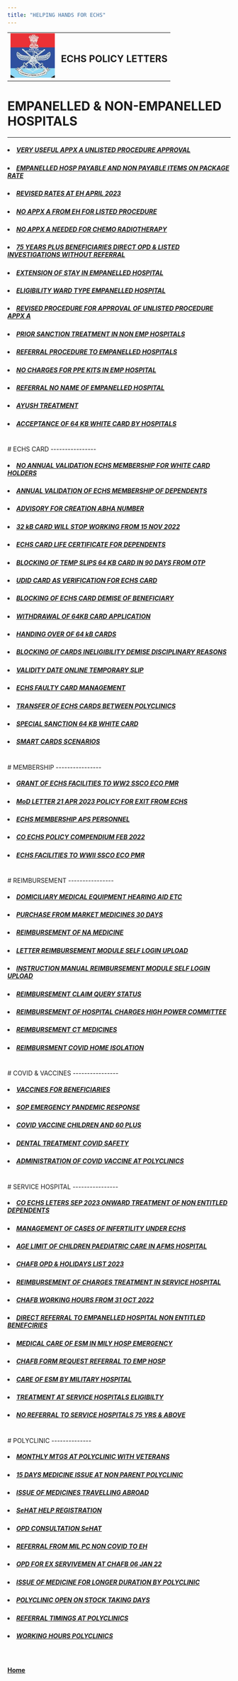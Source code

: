 ```yaml
---
title: "HELPING HANDS FOR ECHS"
---
```

<table>
  <tr><td><img src="https://github.com/echscoregroup/images/blob/main/Screenshot%202021-05-31%20092723.jpg?raw=true" width="100" height="100"></td>
    <td><h2>ECHS POLICY LETTERS</h2></td></tr>
 </table>

#	EMPANELLED & NON-EMPANELLED HOSPITALS 
---------------- 

<h5><li><a href="https://github.com/echscoregroup/Helping-Hands-For-ECHS/raw/main/POLICIES/VERY%20USEFUL%20APPX%20A%20UNLISTED%20PROCEDURE%20APPROVAL.pdf">VERY USEFUL APPX A UNLISTED PROCEDURE APPROVAL</a></li></h5>
<h5><li><a href="https://github.com/echscoregroup/Helping-Hands-For-ECHS/raw/main/POLICIES/EMPANELLED%20HOSP%20PAYABLE%20AND%20NON%20PAYABLE%20ITEMS%20ON%20PACKAGE%20RATE.pdf">EMPANELLED HOSP PAYABLE AND NON PAYABLE ITEMS ON PACKAGE RATE</a></li></h5>
<h5><li><a href="https://github.com/echscoregroup/Helping-Hands-For-ECHS/raw/main/POLICIES/REVISED%20RATES%20AT%20EH%20APRIL%202023.pdf">REVISED RATES AT EH APRIL 2023</a></li></h5>
<h5><li><a href="https://github.com/echscoregroup/Helping-Hands-For-ECHS/raw/main/POLICIES/NO%20APPX%20A%20FROM%20EH%20FOR%20LISTED%20PROCEDURE.pdf">NO APPX A FROM EH FOR LISTED PROCEDURE</a></li></h5>
<h5><li><a href="https://github.com/echscoregroup/Helping-Hands-For-ECHS/raw/main/POLICIES/NO%20APPX%20A%20NEEDED%20FOR%20CHEMO%20RADIOTHERAPY.pdf">NO APPX A NEEDED FOR CHEMO RADIOTHERAPY</a></li></h5>
<h5><li><a href="https://github.com/echscoregroup/Helping-Hands-For-ECHS/raw/main/POLICIES/75%20YEARS%20PLUS%20BENEFICIARIES%20DIRECT%20OPD%20&%20LISTED%20INVESTIGATIONS%20%20WITHOUT%20REFERRAL%20.pdf">75 YEARS PLUS BENEFICIARIES DIRECT OPD & LISTED INVESTIGATIONS  WITHOUT REFERRAL</a></li></h5>
<h5><li><a href="https://github.com/echscoregroup/Helping-Hands-For-ECHS/raw/main/POLICIES/EXTENSION%20OF%20STAY%20IN%20EMPANELLED%20HOSPITAL.pdf">EXTENSION OF STAY IN EMPANELLED HOSPITAL</a></li></h5>
<h5><li><a href="https://github.com/echscoregroup/Helping-Hands-For-ECHS/raw/main/POLICIES/ELIGIBILITY%20WARD%20TYPE%20EMPANELLED%20HOSPITAL.pdf">ELIGIBILITY WARD TYPE EMPANELLED HOSPITAL</a></li></h5>
<h5><li><a href="https://github.com/echscoregroup/Helping-Hands-For-ECHS/raw/main/POLICIES/REVISED%20PROCEDURE%20FOR%20APPROVAL%20OF%20UNLISTED%20PROCEDURE%20APPX%20A.pdf">REVISED PROCEDURE FOR APPROVAL OF UNLISTED PROCEDURE APPX A</a></li></h5>
<h5><li><a href="https://github.com/echscoregroup/Helping-Hands-For-ECHS/raw/main/POLICIES/PRIOR%20SANCTION%20TREATMENT%20IN%20NON%20EMP%20HOSPITALS.pdf">PRIOR SANCTION TREATMENT IN NON EMP HOSPITALS</a></li></h5>
<h5><li><a href="https://github.com/echscoregroup/Helping-Hands-For-ECHS/raw/main/POLICIES/REFERRAL%20PROCEDURE%20TO%20EMPANELLED%20HOSPITALS.pdf">REFERRAL PROCEDURE TO EMPANELLED HOSPITALS</a></li></h5>
<h5><li><a href="https://github.com/echscoregroup/Helping-Hands-For-ECHS/raw/main/POLICIES/NO%20CHARGES%20FOR%20PPE%20KITS%20IN%20EMP%20HOSPITAL.pdf">NO CHARGES FOR PPE KITS IN EMP HOSPITAL</a></li></h5>
<h5><li><a href="https://github.com/echscoregroup/Helping-Hands-For-ECHS/raw/main/POLICIES/REFERRAL%20NO%20NAME%20OF%20EMPANELLED%20HOSPITAL.pdf">REFERRAL NO NAME OF EMPANELLED HOSPITAL</a></li></h5>
<h5><li><a href="https://github.com/echscoregroup/Helping-Hands-For-ECHS/raw/main/POLICIES/AYUSH%20TREATMENT.pdf">AYUSH TREATMENT</a></li></h5>
<h5><li><a href="https://github.com/echscoregroup/Helping-Hands-For-ECHS/raw/main/POLICIES/ACCEPTANCE%20OF%2064%20KB%20WHITE%20CARD%20BY%20HOSPITALS.pdf">ACCEPTANCE OF 64 KB WHITE CARD BY HOSPITALS</a></li></h5>

<br>
#	ECHS CARD 
----------------
<h5><li><a href="https://github.com/echscoregroup/Helping-Hands-For-ECHS/raw/main/POLICIES/NO%20ANNUAL%20VALIDATION%20ECHS%20MEMBERSHIP%20FOR%20WHITE%20CARD%20HOLDERS.pdf">NO ANNUAL VALIDATION ECHS MEMBERSHIP FOR WHITE CARD HOLDERS</A></li></h5>
<h5><li><a href="https://github.com/echscoregroup/Helping-Hands-For-ECHS/raw/main/POLICIES/ANNUAL%20VALIDATION%20OF%20ECHS%20MEMBERSHIP%20OF%20DEPENDENTS.pdf">ANNUAL VALIDATION OF ECHS MEMBERSHIP OF DEPENDENTS</A></li></h5>
<h5><li><a href="https://github.com/echscoregroup/Helping-Hands-For-ECHS/raw/main/POLICIES/ADVISORY%20FOR%20CREATION%20ABHA%20NUMBER.pdf">ADVISORY FOR CREATION ABHA NUMBER</A></li></h5>
<h5><li><a href="https://github.com/echscoregroup/Helping-Hands-For-ECHS/raw/main/POLICIES/32%20kB%20CARD%20WILL%20STOP%20WORKING%20FROM%2015%20NOV%202022.pdf">32 kB CARD WILL STOP WORKING FROM 15 NOV 2022</a></li></h5>
<h5><li><a href="https://github.com/echscoregroup/Helping-Hands-For-ECHS/raw/main/POLICIES/ECHS%20CARD%20LIFE%20CERTIFICATE%20FOR%20DEPENDENTS.pdf">ECHS CARD LIFE CERTIFICATE FOR DEPENDENTS</a></li></h5>
<h5><li><a href="https://github.com/echscoregroup/Helping-Hands-For-ECHS/raw/main/POLICIES/BLOCKING%20OF%20TEMP%20SLIPS%2064%20KB%20CARD%20IN%2090%20DAYS%20FROM%20OTP.pdf">BLOCKING OF TEMP SLIPS 64 KB CARD IN 90 DAYS FROM OTP</a></li></h5>
<h5><li><a href="https://github.com/echscoregroup/Helping-Hands-For-ECHS/raw/main/POLICIES/UDID%20CARD%20AS%20VERIFICATION%20FOR%20ECHS%20CARD.pdf">UDID CARD AS VERIFICATION FOR ECHS CARD</a></li></h5>
<h5><li><a href="https://github.com/echscoregroup/Helping-Hands-For-ECHS/raw/main/POLICIES/BLOCKING%20OF%20ECHS%20CARD%20DEMISE%20OF%20BENEFICIARY.pdf">BLOCKING OF ECHS CARD DEMISE OF BENEFICIARY</a></li></h5>
<h5><li><a href="https://github.com/echscoregroup/Helping-Hands-For-ECHS/raw/main/POLICIES/WITHDRAWAL%20OF%2064KB%20CARD%20APPLICATION.pdf">WITHDRAWAL OF 64KB CARD APPLICATION</a></li></h5>
<h5><li><a href="https://github.com/echscoregroup/Helping-Hands-For-ECHS/raw/main/POLICIES/HANDING%20OVER%20OF%2064%20kB%20CARDS.pdf">HANDING OVER OF 64 kB CARDS</a></li></h5>
<h5><li><a href="https://github.com/echscoregroup/Helping-Hands-For-ECHS/raw/main/POLICIES/BLOCKING%20OF%20CARDS%20INELIGIBILITY%20DEMISE%20DISCIPLINARY%20REASONS.pdf">BLOCKING OF CARDS INELIGIBILITY DEMISE DISCIPLINARY REASONS</a></li></h5>
<h5><li><a href="https://github.com/echscoregroup/Helping-Hands-For-ECHS/raw/main/POLICIES/VALIDITY%20DATE%20ONLINE%20TEMPORARY%20SLIP.pdf">VALIDITY DATE ONLINE TEMPORARY SLIP</a></li></h5>
<h5><li><a href="https://github.com/echscoregroup/Helping-Hands-For-ECHS/raw/main/POLICIES/ECHS%20FAULTY%20CARD%20MANAGEMENT.pdf">ECHS FAULTY CARD MANAGEMENT</a></li></h5>
<h5><li><a href="https://github.com/echscoregroup/Helping-Hands-For-ECHS/raw/main/POLICIES/TRANSFER%20OF%20ECHS%20CARDS%20BETWEEN%20POLYCLINICS.pdf">TRANSFER OF ECHS CARDS BETWEEN POLYCLINICS</a></li></h5>
<h5><li><a href="https://github.com/echscoregroup/Helping-Hands-For-ECHS/raw/main/POLICIES/SPECIAL%20SANCTION%2064%20KB%20WHITE%20CARD.pdf">SPECIAL SANCTION 64 KB WHITE CARD</a></li></h5>
<h5><li><a href="https://github.com/echscoregroup/Helping-Hands-For-ECHS/raw/main/POLICIES/SMART%20CARDS%20SCENARIOS.pdf">SMART CARDS SCENARIOS</a></li></h5>
<br>
#	MEMBERSHIP   
----------------
<h5><li><a href="https://github.com/echscoregroup/Helping-Hands-For-ECHS/raw/main/POLICIES/GRANT%20OF%20ECHS%20FACILITIES%20TO%20WW2%20SSCO%20ECO%20PMR.pdf">GRANT OF ECHS FACILITIES TO WW2 SSCO ECO PMR</a></li></h5>
<h5><li><a href="https://github.com/echscoregroup/Helping-Hands-For-ECHS/raw/main/POLICIES/MoD%20LETTER%2021%20APR%202023%20POLICY%20FOR%20EXIT%20FROM%20ECHS.pdf">MoD LETTER 21 APR 2023 POLICY FOR EXIT FROM ECHS</a></li></h5>
<h5><li><a href="https://github.com/echscoregroup/Helping-Hands-For-ECHS/raw/main/POLICIES/ECHS%20MEMBERSHIP%20%20APS%20PERSONNEL.pdf">ECHS MEMBERSHIP  APS PERSONNEL</a></li></h5>
<h5><li><a href="https://github.com/echscoregroup/Helping-Hands-For-ECHS/raw/main/POLICIES/CO%20ECHS%20POLICY%20COMPENDIUM%20FEB%202022.pdf">CO ECHS POLICY COMPENDIUM FEB 2022</a></li></h5>
<h5><li><a href="https://github.com/echscoregroup/Helping-Hands-For-ECHS/raw/main/POLICIES/ECHS%20FACILITIES%20TO%20WWII%20SSCO%20ECO%20PMR.pdf">ECHS FACILITIES TO WWII SSCO ECO PMR</a></li></h5>
<br>
#	REIMBURSEMENT 
----------------
<h5><li><a href="https://github.com/echscoregroup/Helping-Hands-For-ECHS/raw/main/POLICIES/DOMICILIARY%20MEDICAL%20EQUIPMENT%20HEARING%20AID%20ETC.pdf">DOMICILIARY MEDICAL EQUIPMENT HEARING AID ETC</a></li></h5>
<h5><li><a href="https://github.com/echscoregroup/Helping-Hands-For-ECHS/raw/main/POLICIES/PURCHASE%20FROM%20MARKET%20MEDICINES%2030%20DAYS.pdf">PURCHASE FROM MARKET MEDICINES 30 DAYS</a></li></h5>
<h5><li><a href="https://github.com/echscoregroup/Helping-Hands-For-ECHS/raw/main/POLICIES/REIMBURSEMENT%20OF%20NA%20MEDICINE.pdf">REIMBURSEMENT OF NA MEDICINE</a></li></h5>
<h5><li><a href="https://github.com/echscoregroup/Helping-Hands-For-ECHS/raw/main/POLICIES/LETTER%20REIMBURSEMENT%20MODULE%20SELF%20LOGIN%20UPLOAD.pdf">LETTER REIMBURSEMENT MODULE SELF LOGIN UPLOAD</a></li></h5>
<h5><li><a href="https://github.com/echscoregroup/Helping-Hands-For-ECHS/raw/main/POLICIES/INSTRUCTION%20MANUAL%20REIMBURSEMENT%20MODULE%20SELF%20LOGIN%20UPLOAD.pdf">INSTRUCTION MANUAL REIMBURSEMENT MODULE SELF LOGIN UPLOAD</a></li></h5>
<h5><li><a href="https://github.com/echscoregroup/Helping-Hands-For-ECHS/raw/main/POLICIES/REIMBURSEMENT%20CLAIM%20QUERY%20STATUS.pdf">REIMBURSEMENT CLAIM QUERY STATUS</a></li></h5>
<h5><li><a href="https://github.com/echscoregroup/Helping-Hands-For-ECHS/raw/main/POLICIES/REIMBURSEMENT%20OF%20HOSPITAL%20CHARGES%20HIGH%20POWER%20COMMITTEE.pdf">REIMBURSEMENT OF HOSPITAL CHARGES HIGH POWER COMMITTEE</a></li></h5>
<h5><li><a href="https://github.com/echscoregroup/Helping-Hands-For-ECHS/raw/main/POLICIES/REIMBURSEMENT%20CT%20MEDICINES.pdf">REIMBURSEMENT CT MEDICINES</a></li></h5>
<h5><li><a href="https://github.com/echscoregroup/Helping-Hands-For-ECHS/raw/main/POLICIES/REIMBURSMENT%20COVID%20HOME%20ISOLATION.pdf">REIMBURSMENT COVID HOME ISOLATION</a></li></h5>
<br>
#	COVID & VACCINES
----------------
<h5><li><a href="https://github.com/echscoregroup/Helping-Hands-For-ECHS/raw/main/POLICIES/VACCINES%20FOR%20BENEFICIARIES.pdf">VACCINES FOR BENEFICIARIES</a></li></h5>
<h5><li><a href="https://github.com/echscoregroup/Helping-Hands-For-ECHS/raw/main/POLICIES/SOP%20EMERGENCY%20PANDEMIC%20RESPONSE.pdf">SOP EMERGENCY PANDEMIC RESPONSE</a></li></h5>
<h5><li><a href="https://github.com/echscoregroup/Helping-Hands-For-ECHS/raw/main/POLICIES/COVID%20VACCINE%20CHILDREN%20AND%2060%20PLUS.pdf">COVID VACCINE CHILDREN AND 60 PLUS</a></li></h5>
<h5><li><a href="https://github.com/echscoregroup/Helping-Hands-For-ECHS/raw/main/POLICIES/DENTAL%20TREATMENT%20COVID%20SAFETY.pdf">DENTAL TREATMENT COVID SAFETY</a></li></h5>
<h5><li><a href="https://github.com/echscoregroup/Helping-Hands-For-ECHS/raw/main/POLICIES/ADMINISTRATION%20OF%20COVID%20VACCINE%20AT%20POLYCLINICS%20.pdf">ADMINISTRATION OF COVID VACCINE AT POLYCLINICS </a></li></h5>
<br>
#	SERVICE HOSPITAL 
----------------
<h5><li><a href="https://github.com/echscoregroup/Helping-Hands-For-ECHS/raw/main/POLICIES/CO%20ECHS%20LETERS%20SEP%202023%20ONWARD%20TREATMENT%20OF%20NON%20ENTITLED%20DEPENDENTS.pdf">CO ECHS LETERS SEP 2023 ONWARD TREATMENT OF NON ENTITLED DEPENDENTS</a></li></h5>
<h5><li><a href="https://github.com/echscoregroup/Helping-Hands-For-ECHS/raw/main/POLICIES/MANAGEMENT%20OF%20CASES%20OF%20INFERTILITY%20UNDER%20ECHS.pdf">MANAGEMENT OF CASES OF INFERTILITY UNDER ECHS</a></li></h5>
<h5><li><a href="https://github.com/echscoregroup/Helping-Hands-For-ECHS/raw/main/POLICIES/AGE%20LIMIT%20OF%20CHILDREN%20PAEDIATRIC%20CARE%20IN%20AFMS%20HOSPITAL.pdf">AGE LIMIT OF CHILDREN PAEDIATRIC CARE IN AFMS HOSPITAL</a></li></h5>
<h5><li><a href="https://github.com/echscoregroup/Helping-Hands-For-ECHS/raw/main/POLICIES/CHAFB%20OPD%20&%20HOLIDAYS%20LIST%202023.pdf">CHAFB OPD & HOLIDAYS LIST 2023</a></li></h5>
<h5><li><a href="https://github.com/echscoregroup/Helping-Hands-For-ECHS/raw/main/POLICIES/REIMBURSEMENT%20%20OF%20CHARGES%20TREATMENT%20IN%20SERVICE%20HOSPITAL%20.pdf">REIMBURSEMENT  OF CHARGES TREATMENT IN SERVICE HOSPITAL</a></li></h5>
<h5><li><a href="https://github.com/echscoregroup/Helping-Hands-For-ECHS/raw/main/POLICIES/CHAFB%20WORKING%20HOURS%20FROM%2031%20OCT%202022.pdf">CHAFB WORKING HOURS FROM 31 OCT 2022</a></li></h5>
<h5><li><a href="https://github.com/echscoregroup/Helping-Hands-For-ECHS/raw/main/POLICIES/DIRECT%20REFERRAL%20TO%20EMPANELLED%20HOSPITAL%20NON%20ENTITLED%20BENEFCIRIES%20.pdf">DIRECT REFERRAL TO EMPANELLED HOSPITAL NON ENTITLED BENEFCIRIES </a></li></h5>
<h5><li><a href="https://github.com/echscoregroup/Helping-Hands-For-ECHS/raw/main/POLICIES/MEDICAL%20CARE%20OF%20ESM%20%20IN%20MILY%20HOSP%20EMERGENCY .pdf">MEDICAL CARE OF ESM  IN MILY HOSP EMERGENCY </a></li></h5>
<h5><li><a href="https://github.com/echscoregroup/Helping-Hands-For-ECHS/raw/main/POLICIES/CHAFB%20FORM%20REQUEST%20REFERRAL%20TO%20EMP%20HOSP.pdf">CHAFB FORM REQUEST REFERRAL TO EMP HOSP</a></li></h5>
<h5><li><a href="https://github.com/echscoregroup/Helping-Hands-For-ECHS/raw/main/POLICIES/CARE%20OF%20ESM%20BY%20MILITARY%20%20HOSPITAL.pdf">CARE OF ESM BY MILITARY  HOSPITAL</a></li></h5>
<h5><li><a href="https://github.com/echscoregroup/Helping-Hands-For-ECHS/raw/main/POLICIES/TREATMENT%20AT%20SERVICE%20HOSPITALS%20ELIGIBILTY.pdf">TREATMENT AT SERVICE HOSPITALS ELIGIBILTY</a></li></h5>
<h5><li><a href="https://github.com/echscoregroup/Helping-Hands-For-ECHS/raw/main/POLICIES/NO%20REFERRAL%20TO%20SERVICE%20HOSPITALS%2075%20YRS%20&%20ABOVE.pdf">NO REFERRAL TO SERVICE HOSPITALS 75 YRS & ABOVE</a></li></h5>
<BR>
#   POLYCLINIC 
--------------
<h5><li><a href="https://github.com/echscoregroup/Helping-Hands-For-ECHS/raw/main/POLICIES/MONTHLY%20MTGS%20AT%20POLYCLINIC%20WITH%20VETERANS.pdf">MONTHLY MTGS AT POLYCLINIC WITH VETERANS</a></li></h5>
<h5><li><a href="https://github.com/echscoregroup/Helping-Hands-For-ECHS/raw/main/POLICIES/15%20DAYS%20MEDICINE%20ISSUE%20AT%20NON%20PARENT%20POLYCLINIC.pdf">15 DAYS MEDICINE ISSUE AT NON PARENT POLYCLINIC</a></li></h5>
<h5><li><a href="https://github.com/echscoregroup/Helping-Hands-For-ECHS/raw/main/POLICIES/ISSUE%20OF%20MEDICINES%20TRAVELLING%20ABROAD.pdf">ISSUE OF MEDICINES TRAVELLING ABROAD</a></li></h5>
<h5><li><a href="https://github.com/echscoregroup/Helping-Hands-For-ECHS/raw/main/POLICIES/SeHAT%20HELP%20REGISTRATION.pdf">SeHAT HELP REGISTRATION</a></li></h5>
<h5><li><a href="https://github.com/echscoregroup/Helping-Hands-For-ECHS/raw/main/POLICIES/OPD%20CONSULTATION%20SeHAT.pdf">OPD CONSULTATION SeHAT</a></li></h5>
<h5><li><a href="https://github.com/echscoregroup/Helping-Hands-For-ECHS/raw/main/POLICIES/REFERRAL%20FROM%20MIL%20PC%20NON%20COVID%20TO%20EH.pdf">REFERRAL FROM MIL PC NON COVID TO EH</a></li></h5>
<h5><li><a href="https://github.com/echscoregroup/Helping-Hands-For-ECHS/raw/main/POLICIES/OPD%20FOR%20EX%20SERVIVEMEN%20AT%20CHAFB%2006%20JAN%2022.pdf">OPD FOR EX SERVIVEMEN AT CHAFB 06 JAN 22</a></li></h5>
<h5><li><a href="https://github.com/echscoregroup/Helping-Hands-For-ECHS/raw/main/POLICIES/ISSUE%20OF%20MEDICINE%20FOR%20LONGER%20DURATION%20BY%20POLYCLINIC.pdf">ISSUE OF MEDICINE FOR LONGER DURATION BY POLYCLINIC</a></li></h5>
<h5><li><a href="https://github.com/echscoregroup/Helping-Hands-For-ECHS/raw/main/POLICIES/POLYCLINIC%20OPEN%20ON%20STOCK%20TAKING%20DAYS .pdf">POLYCLINIC OPEN ON STOCK TAKING DAYS </a></li></h5>
<h5><li><a href="https://github.com/echscoregroup/Helping-Hands-For-ECHS/raw/main/POLICIES/REFERRAL%20TIMINGS%20AT%20POLYCLINICS.pdf">REFERRAL TIMINGS AT POLYCLINICS</a></li></h5>
<h5><li><a href="https://github.com/echscoregroup/Helping-Hands-For-ECHS/raw/main/POLICIES/WORKING%20HOURS%20POLYCLINICS.pdf">WORKING HOURS POLYCLINICS</a></li></h5>
<br>
 <h4><a href="https://echscoregroup.github.io/Helping-Hands-For-ECHS/">Home</a></h4><br>



 

